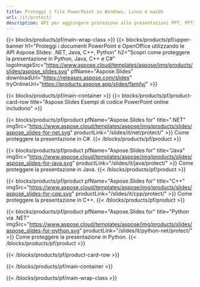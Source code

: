 ```yaml
---
title: Proteggi i file PowerPoint su Windows, Linux e macOS
url: /it/protect/
description: API per aggiungere protezione alle presentazioni PPT, PPTX e ODP
---
```


{{< blocks/products/pf/main-wrap-class >}}
{{< blocks/products/pf/upper-banner h1="Proteggi i documenti PowerPoint e OpenOffice utilizzando le API Aspose.Slides: .NET, Java, C++, Python" h2="Scopri come proteggere la presentazione in Python, Java, C++ e C#" logoImageSrc="https://www.aspose.cloud/templates/aspose/img/products/slides/aspose_slides.svg" pfName="Aspose.Slides" downloadUrl="https://releases.aspose.com/slides" tryOnlineUrl="https://products.aspose.app/slides/family/" >}}

{{< blocks/products/pf/main-container >}}
{{< blocks/products/pf/product-card-row title="Aspose.Slides Esempi di codice PowerPoint online includono" >}}

{{< blocks/products/pf/product pfName="Aspose.Slides for" title=".NET" imgSrc="https://www.aspose.cloud/templates/aspose/img/products/slides/aspose_slides-for-net.svg" productLink="/slides/it/net/protect/" >}}
Come proteggere la presentazione in C#.
{{< /blocks/products/pf/product >}}

{{< blocks/products/pf/product pfName="Aspose.Slides for" title="Java" imgSrc="https://www.aspose.cloud/templates/aspose/img/products/slides/aspose_slides-for-java.svg" productLink="/slides/it/java/protect/" >}}
Come proteggere la presentazione in Java.
{{< /blocks/products/pf/product >}}

{{< blocks/products/pf/product pfName="Aspose.Slides for" title="C++" imgSrc="https://www.aspose.cloud/templates/aspose/img/products/slides/aspose_slides-for-cpp.svg" productLink="/slides/it/cpp/protect/" >}}
Come proteggere la presentazione in C++.
{{< /blocks/products/pf/product >}}

{{< blocks/products/pf/product pfName="Aspose.Slides for" title="Python via .NET" imgSrc="https://www.aspose.cloud/templates/aspose/img/products/slides/aspose_slides-for-python.svg" productLink="/slides/it/python-net/protect/" >}}
Come proteggere la presentazione in Python.
{{< /blocks/products/pf/product >}}

{{< /blocks/products/pf/product-card-row >}}

{{< /blocks/products/pf/main-container >}}

{{< /blocks/products/pf/main-wrap-class >}}
